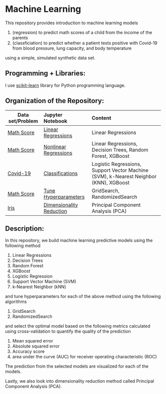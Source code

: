 # Machine Learning

This repository provides introduction to machine learning models 

1. (regression) to predict math scores of a child from the income of the parents 
2. (classficiation) to predict whether a patient tests positive with Covid-19 from blood pressure, lung capacity, and body temperature 

using a simple, simulated synthetic data set. 

## Programming + Libraries:
I use [scikit-learn](https://scikit-learn.org/) library for Python programming language.

## Organization of the Repository:

| Data set/Problem | Jupyter Notebook | Content |
|---|:---|:---|
| [Math Score](https://github.com/minyoungrho/MachineLearning/blob/main/data/scores_synth.csv) |  [Linear Regressions](https://github.com/minyoungrho/MachineLearning/blob/main/classnotes/LinearRegression.ipynb)  | Linear Regressions  |  
| [Math Score](https://github.com/minyoungrho/MachineLearning/blob/main/data/scores_synth.csv) |  [Nonlinear Regressions](https://github.com/minyoungrho/MachineLearning/blob/main/classnotes/NonLinearRegression.ipynb)  | Linear Regressions, Decision Trees, Random Forest, XGBoost  |   
| [Covid-19](https://github.com/minyoungrho/MachineLearning/blob/main/data/synth_covid.csv) |  [Classifications](https://github.com/minyoungrho/MachineLearning/blob/main/classnotes/Classfication.ipynb)  | Logistic Regressions, Support Vector Machine (SVM), k-Nearest Neighbor (KNN), XGBoost  |   
| [Math Score](https://github.com/minyoungrho/MachineLearning/blob/main/data/scores_synth.csv) |  [Tune Hyperparameters](https://github.com/minyoungrho/MachineLearning/blob/main/classnotes/Hyperparameters.ipynb)  | GridSearch, RandomizedSearch  |   
| [Iris](https://archive.ics.uci.edu/ml/machine-learning-databases/iris/iris.data) |  [Dimensionality Reduction](https://github.com/minyoungrho/MachineLearning/blob/main/classnotes/HighDimensionalVariables.ipynb)  | Principal Component Analysis (PCA)  |   


## Description:
In this repository, we build machine learning predictive models using the following method 

1. Linear Regressions
2. Decision Trees
3. Random Forest
4. XGBoost
5. Logistic Regression
6. Support Vector Machine (SVM)
7. k-Nearest Neighbor (kNN)

and tune hyperparameters for each of the above method using the following algorithms

1. GridSearch
2. RandomizedSearch

and select the optimal model based on the following metrics calculated using cross-validation to quantify the quality of the prediction

1. Mean squared error
2. Absolute squared error
3. Accuracy score
4. area under the curve (AUC) for receiver operating characteristic (ROC)

The prediction from the selected models are visualized for each of the models.

Lastly, we also look into dimensionality reduction method called Principal Component Analysis (PCA).

